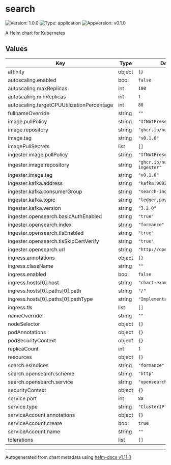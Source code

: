 # search

![Version: 1.0.0](https://img.shields.io/badge/Version-1.0.0-informational?style=flat-square) ![Type: application](https://img.shields.io/badge/Type-application-informational?style=flat-square) ![AppVersion: v0.1.0](https://img.shields.io/badge/AppVersion-v0.1.0-informational?style=flat-square)

A Helm chart for Kubernetes

## Values

| Key | Type | Default | Description |
|-----|------|---------|-------------|
| affinity | object | `{}` |  |
| autoscaling.enabled | bool | `false` |  |
| autoscaling.maxReplicas | int | `100` |  |
| autoscaling.minReplicas | int | `1` |  |
| autoscaling.targetCPUUtilizationPercentage | int | `80` |  |
| fullnameOverride | string | `""` |  |
| image.pullPolicy | string | `"IfNotPresent"` |  |
| image.repository | string | `"ghcr.io/numary/search"` |  |
| image.tag | string | `"v0.1.0"` |  |
| imagePullSecrets | list | `[]` |  |
| ingester.image.pullPolicy | string | `"IfNotPresent"` |  |
| ingester.image.repository | string | `"ghcr.io/numary/search-ingester"` |  |
| ingester.image.tag | string | `"v0.1.0"` |  |
| ingester.kafka.address | string | `"kafka:9092"` |  |
| ingester.kafka.consumerGroup | string | `"search-ingester"` |  |
| ingester.kafka.topic | string | `"ledger,payments"` |  |
| ingester.kafka.version | string | `"3.2.0"` |  |
| ingester.opensearch.basicAuthEnabled | string | `"true"` |  |
| ingester.opensearch.index | string | `"formance"` |  |
| ingester.opensearch.tlsEnabled | string | `"true"` |  |
| ingester.opensearch.tlsSkipCertVerify | string | `"true"` |  |
| ingester.opensearch.url | string | `"http://opensearch:9200"` |  |
| ingress.annotations | object | `{}` |  |
| ingress.className | string | `""` |  |
| ingress.enabled | bool | `false` |  |
| ingress.hosts[0].host | string | `"chart-example.local"` |  |
| ingress.hosts[0].paths[0].path | string | `"/"` |  |
| ingress.hosts[0].paths[0].pathType | string | `"ImplementationSpecific"` |  |
| ingress.tls | list | `[]` |  |
| nameOverride | string | `""` |  |
| nodeSelector | object | `{}` |  |
| podAnnotations | object | `{}` |  |
| podSecurityContext | object | `{}` |  |
| replicaCount | int | `1` |  |
| resources | object | `{}` |  |
| search.esIndices | string | `"formance"` |  |
| search.opensearch.scheme | string | `"http"` |  |
| search.opensearch.service | string | `"opensearch:9200"` |  |
| securityContext | object | `{}` |  |
| service.port | int | `80` |  |
| service.type | string | `"ClusterIP"` |  |
| serviceAccount.annotations | object | `{}` |  |
| serviceAccount.create | bool | `true` |  |
| serviceAccount.name | string | `""` |  |
| tolerations | list | `[]` |  |

----------------------------------------------
Autogenerated from chart metadata using [helm-docs v1.11.0](https://github.com/norwoodj/helm-docs/releases/v1.11.0)
